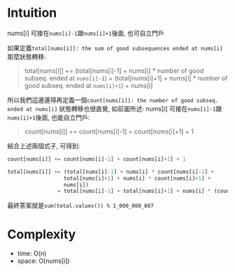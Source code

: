 # Intuition

nums[i] 可接在`nums[i]-1`跟`nums[i]+1`後面, 也可自立門戶

如果定義`total[nums[i]]: the sum of good subsequences ended at nums[i] `
那麼狀態轉移:

> total[nums[i]] += (total[nums[i]-1] + nums[i] * number of good subseq. ended at `nums[i]-1`) + (total[nums[i]+1] + nums[i] * number of good subseq. ended at `nums[i]+1`) + nums[i]

所以我們這邊還得再定義一個`count[nums[i]]: the number of good subseq. ended at nums[i]`
狀態轉移也很直覺, 如前面所述: nums[i] 可接在`nums[i]-1`跟`nums[i]+1`後面, 也能自立門戶:

> count[nums[i]] += count[nums[i]-1] + count[nums[i]+1] + 1

結合上述兩個式子, 可得到:

```py
count[nums[i]] += count[nums[i]-1] + count[nums[i]+1] + 1

total[nums[i]] += (total[nums[i]-1] + nums[i] * count[nums[i]-1] + 
                  total[nums[i]+1] + nums[i] * count[nums[i]+1] + 
                  nums[i])
                = total[nums[i]-1] + total[nums[i]+1] + nums[i] * (count[nums[i]-1] + count[nums[i]+1] + 1)
```

最終答案就是`sum(total.values()) % 1_000_000_007`

# Complexity

- time: O(n)
- space: O(nums[i])